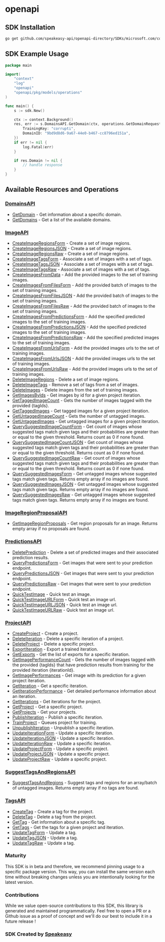 # openapi

<!-- Start SDK Installation -->
## SDK Installation

```bash
go get github.com/speakeasy-api/openapi-directory/SDKs/microsoft.com/cognitiveservices-Training/3.1/go
```
<!-- End SDK Installation -->

## SDK Example Usage
<!-- Start SDK Example Usage -->
```go
package main

import(
	"context"
	"log"
	"openapi"
	"openapi/pkg/models/operations"
)

func main() {
    s := sdk.New()

    ctx := context.Background()
    res, err := s.DomainsAPI.GetDomain(ctx, operations.GetDomainRequest{
        TrainingKey: "corrupti",
        DomainID: "9bd9d8d6-9a67-44e0-b467-cc8796ed151a",
    })
    if err != nil {
        log.Fatal(err)
    }

    if res.Domain != nil {
        // handle response
    }
}
```
<!-- End SDK Example Usage -->

<!-- Start SDK Available Operations -->
## Available Resources and Operations


### [DomainsAPI](docs/domainsapi/README.md)

* [GetDomain](docs/domainsapi/README.md#getdomain) - Get information about a specific domain.
* [GetDomains](docs/domainsapi/README.md#getdomains) - Get a list of the available domains.

### [ImageAPI](docs/imageapi/README.md)

* [CreateImageRegionsForm](docs/imageapi/README.md#createimageregionsform) - Create a set of image regions.
* [CreateImageRegionsJSON](docs/imageapi/README.md#createimageregionsjson) - Create a set of image regions.
* [CreateImageRegionsRaw](docs/imageapi/README.md#createimageregionsraw) - Create a set of image regions.
* [CreateImageTagsForm](docs/imageapi/README.md#createimagetagsform) - Associate a set of images with a set of tags.
* [CreateImageTagsJSON](docs/imageapi/README.md#createimagetagsjson) - Associate a set of images with a set of tags.
* [CreateImageTagsRaw](docs/imageapi/README.md#createimagetagsraw) - Associate a set of images with a set of tags.
* [CreateImagesFromData](docs/imageapi/README.md#createimagesfromdata) - Add the provided images to the set of training images.
* [CreateImagesFromFilesForm](docs/imageapi/README.md#createimagesfromfilesform) - Add the provided batch of images to the set of training images.
* [CreateImagesFromFilesJSON](docs/imageapi/README.md#createimagesfromfilesjson) - Add the provided batch of images to the set of training images.
* [CreateImagesFromFilesRaw](docs/imageapi/README.md#createimagesfromfilesraw) - Add the provided batch of images to the set of training images.
* [CreateImagesFromPredictionsForm](docs/imageapi/README.md#createimagesfrompredictionsform) - Add the specified predicted images to the set of training images.
* [CreateImagesFromPredictionsJSON](docs/imageapi/README.md#createimagesfrompredictionsjson) - Add the specified predicted images to the set of training images.
* [CreateImagesFromPredictionsRaw](docs/imageapi/README.md#createimagesfrompredictionsraw) - Add the specified predicted images to the set of training images.
* [CreateImagesFromUrlsForm](docs/imageapi/README.md#createimagesfromurlsform) - Add the provided images urls to the set of training images.
* [CreateImagesFromUrlsJSON](docs/imageapi/README.md#createimagesfromurlsjson) - Add the provided images urls to the set of training images.
* [CreateImagesFromUrlsRaw](docs/imageapi/README.md#createimagesfromurlsraw) - Add the provided images urls to the set of training images.
* [DeleteImageRegions](docs/imageapi/README.md#deleteimageregions) - Delete a set of image regions.
* [DeleteImageTags](docs/imageapi/README.md#deleteimagetags) - Remove a set of tags from a set of images.
* [DeleteImages](docs/imageapi/README.md#deleteimages) - Delete images from the set of training images.
* [GetImagesByIds](docs/imageapi/README.md#getimagesbyids) - Get images by id for a given project iteration.
* [GetTaggedImageCount](docs/imageapi/README.md#gettaggedimagecount) - Gets the number of images tagged with the provided {tagIds}.
* [GetTaggedImages](docs/imageapi/README.md#gettaggedimages) - Get tagged images for a given project iteration.
* [GetUntaggedImageCount](docs/imageapi/README.md#getuntaggedimagecount) - Gets the number of untagged images.
* [GetUntaggedImages](docs/imageapi/README.md#getuntaggedimages) - Get untagged images for a given project iteration.
* [QuerySuggestedImageCountForm](docs/imageapi/README.md#querysuggestedimagecountform) - Get count of images whose suggested tags match given tags and their probabilities are greater than or equal to the given threshold. Returns count as 0 if none found.
* [QuerySuggestedImageCountJSON](docs/imageapi/README.md#querysuggestedimagecountjson) - Get count of images whose suggested tags match given tags and their probabilities are greater than or equal to the given threshold. Returns count as 0 if none found.
* [QuerySuggestedImageCountRaw](docs/imageapi/README.md#querysuggestedimagecountraw) - Get count of images whose suggested tags match given tags and their probabilities are greater than or equal to the given threshold. Returns count as 0 if none found.
* [QuerySuggestedImagesForm](docs/imageapi/README.md#querysuggestedimagesform) - Get untagged images whose suggested tags match given tags. Returns empty array if no images are found.
* [QuerySuggestedImagesJSON](docs/imageapi/README.md#querysuggestedimagesjson) - Get untagged images whose suggested tags match given tags. Returns empty array if no images are found.
* [QuerySuggestedImagesRaw](docs/imageapi/README.md#querysuggestedimagesraw) - Get untagged images whose suggested tags match given tags. Returns empty array if no images are found.

### [ImageRegionProposalAPI](docs/imageregionproposalapi/README.md)

* [GetImageRegionProposals](docs/imageregionproposalapi/README.md#getimageregionproposals) - Get region proposals for an image. Returns empty array if no proposals are found.

### [PredictionsAPI](docs/predictionsapi/README.md)

* [DeletePrediction](docs/predictionsapi/README.md#deleteprediction) - Delete a set of predicted images and their associated prediction results.
* [QueryPredictionsForm](docs/predictionsapi/README.md#querypredictionsform) - Get images that were sent to your prediction endpoint.
* [QueryPredictionsJSON](docs/predictionsapi/README.md#querypredictionsjson) - Get images that were sent to your prediction endpoint.
* [QueryPredictionsRaw](docs/predictionsapi/README.md#querypredictionsraw) - Get images that were sent to your prediction endpoint.
* [QuickTestImage](docs/predictionsapi/README.md#quicktestimage) - Quick test an image.
* [QuickTestImageURLForm](docs/predictionsapi/README.md#quicktestimageurlform) - Quick test an image url.
* [QuickTestImageURLJSON](docs/predictionsapi/README.md#quicktestimageurljson) - Quick test an image url.
* [QuickTestImageURLRaw](docs/predictionsapi/README.md#quicktestimageurlraw) - Quick test an image url.

### [ProjectAPI](docs/projectapi/README.md)

* [CreateProject](docs/projectapi/README.md#createproject) - Create a project.
* [DeleteIteration](docs/projectapi/README.md#deleteiteration) - Delete a specific iteration of a project.
* [DeleteProject](docs/projectapi/README.md#deleteproject) - Delete a specific project.
* [ExportIteration](docs/projectapi/README.md#exportiteration) - Export a trained iteration.
* [GetExports](docs/projectapi/README.md#getexports) - Get the list of exports for a specific iteration.
* [GetImagePerformanceCount](docs/projectapi/README.md#getimageperformancecount) - Gets the number of images tagged with the provided {tagIds} that have prediction results from
training for the provided iteration {iterationId}.
* [GetImagePerformances](docs/projectapi/README.md#getimageperformances) - Get image with its prediction for a given project iteration.
* [GetIteration](docs/projectapi/README.md#getiteration) - Get a specific iteration.
* [GetIterationPerformance](docs/projectapi/README.md#getiterationperformance) - Get detailed performance information about an iteration.
* [GetIterations](docs/projectapi/README.md#getiterations) - Get iterations for the project.
* [GetProject](docs/projectapi/README.md#getproject) - Get a specific project.
* [GetProjects](docs/projectapi/README.md#getprojects) - Get your projects.
* [PublishIteration](docs/projectapi/README.md#publishiteration) - Publish a specific iteration.
* [TrainProject](docs/projectapi/README.md#trainproject) - Queues project for training.
* [UnpublishIteration](docs/projectapi/README.md#unpublishiteration) - Unpublish a specific iteration.
* [UpdateIterationForm](docs/projectapi/README.md#updateiterationform) - Update a specific iteration.
* [UpdateIterationJSON](docs/projectapi/README.md#updateiterationjson) - Update a specific iteration.
* [UpdateIterationRaw](docs/projectapi/README.md#updateiterationraw) - Update a specific iteration.
* [UpdateProjectForm](docs/projectapi/README.md#updateprojectform) - Update a specific project.
* [UpdateProjectJSON](docs/projectapi/README.md#updateprojectjson) - Update a specific project.
* [UpdateProjectRaw](docs/projectapi/README.md#updateprojectraw) - Update a specific project.

### [SuggestTagsAndRegionsAPI](docs/suggesttagsandregionsapi/README.md)

* [SuggestTagsAndRegions](docs/suggesttagsandregionsapi/README.md#suggesttagsandregions) - Suggest tags and regions for an array/batch of untagged images. Returns empty array if no tags are found.

### [TagsAPI](docs/tagsapi/README.md)

* [CreateTag](docs/tagsapi/README.md#createtag) - Create a tag for the project.
* [DeleteTag](docs/tagsapi/README.md#deletetag) - Delete a tag from the project.
* [GetTag](docs/tagsapi/README.md#gettag) - Get information about a specific tag.
* [GetTags](docs/tagsapi/README.md#gettags) - Get the tags for a given project and iteration.
* [UpdateTagForm](docs/tagsapi/README.md#updatetagform) - Update a tag.
* [UpdateTagJSON](docs/tagsapi/README.md#updatetagjson) - Update a tag.
* [UpdateTagRaw](docs/tagsapi/README.md#updatetagraw) - Update a tag.
<!-- End SDK Available Operations -->

### Maturity

This SDK is in beta and therefore, we recommend pinning usage to a specific package version.
This way, you can install the same version each time without breaking changes unless you are intentionally
looking for the latest version.

### Contributions

While we value open-source contributions to this SDK, this library is generated and maintained programmatically.
Feel free to open a PR or a Github issue as a proof of concept and we'll do our best to include it in a future release !

### SDK Created by [Speakeasy](https://docs.speakeasyapi.dev/docs/using-speakeasy/client-sdks)

